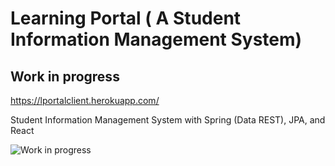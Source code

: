 # Learning Portal ( A Student Information Management System)

## Work in progress

https://lportalclient.herokuapp.com/


Student Information Management System with Spring (Data REST), JPA, and React

![Work in progress](https://user-images.githubusercontent.com/24214602/41088509-ff454dde-6a3f-11e8-9d15-7991e6c32c24.gif)
